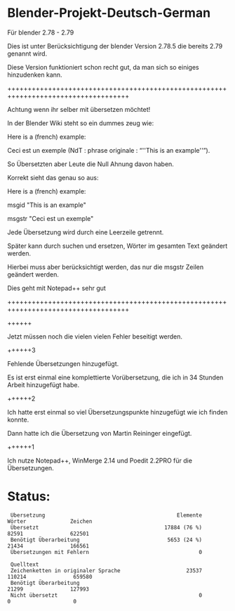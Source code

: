 # Blender-Projekt-Deutsch-German
Für blender 2.78 - 2.79

Dies ist unter Berücksichtigung der blender Version 2.78.5 die bereits 2.79 genannt wird.

Diese Version funktioniert schon recht gut, da man sich so einiges hinzudenken kann.


++++++++++++++++++++++++++++++++++++++++++++++++++++++++++++++++++++++++++++++++++++

Achtung wenn ihr selber mit übersetzen möchtet!

In der Blender Wiki steht so ein dummes zeug wie:


Here is a (french) example:

Ceci est un exemple (NdT&nbsp;: phrase originale&nbsp;: “''This is an example''”).

So Übersetzten aber Leute die Null Ahnung davon haben.

Korrekt sieht das genau so aus:


Here is a (french) example:

msgid "This is an example"

msgstr "Ceci est un exemple"

Jede Übersetzung wird durch eine Leerzeile getrennt.

Später kann durch suchen und ersetzen, Wörter im gesamten Text geändert werden.

Hierbei muss aber berücksichtigt werden, das nur die  msgstr Zeilen geändert werden.

Dies geht mit Notepad++ sehr gut

++++++++++++++++++++++++++++++++++++++++++++++++++++++++++++++++++++++++++++++++++++


++++++

Jetzt müssen noch die vielen vielen Fehler beseitigt werden.

++++++3

Fehlende Übersetzungen hinzugefügt.

Es ist erst einmal eine komplettierte Vorübersetzung, die ich in 34 Stunden Arbeit hinzugefügt habe.

++++++2

Ich hatte erst einmal so viel Übersetzungspunkte hinzugefügt wie ich finden konnte.

Dann hatte ich die Übersetzung von Martin Reininger eingefügt.

++++++1

Ich nutze Notepad++, WinMerge 2.14 und Poedit 2.2PRO für die Übersetzungen.

# Status:

     Übersetzung                                          Elemente               Wörter              Zeichen
     Übersetzt                                        17884 (76 %)                82591               622501
     Benötigt Überarbeitung                            5653 (24 %)                21434               166561
     Übersetzungen mit Fehlern                                   0

     Quelltext
     Zeichenketten in originaler Sprache                     23537               110214               659580
     Benötigt Überarbeitung                                                       21299               127993
     Nicht übersetzt                                             0                    0                    0
